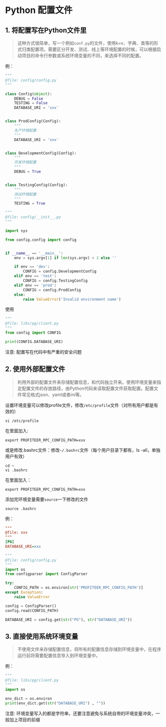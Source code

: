 # Python 配置文件

## 1. 将配置写在Python文件里
> 这种方式很简单，写一个例如`conf.py`的文件，使用k=v、字典、类等的形式归类配置项。需要区分开发、测试、线上等环境配置的时候，可以根据启动项目的命令行参数或系统环境变量的不同，来选择不同的配置。

例：
```python
""" 
@file: config/config.py 
"""

class Config(object):
    DEBUG = False
    TESTING = False
    DATABASE_URI = 'xxx'


class ProdConfig(Config):
    """
    生产环境配置
    """
    DATABASE_URI = 'xxx'


class DevelopmentConfig(Config):
    """
    开发环境配置
    """
    DEBUG = True


class TestingConfig(Config):
    """
    测试环境配置
    """
    TESTING = True
```

```python
""" 
@file: config/__init__.py
"""

import sys

from config.config import config


if __name__ == '__main__':
    env = sys.argv[1] if len(sys.argv) > 2 else ''

    if env == 'dev':
        CONFIG = config.DevelopmentConfig
    elif env == 'test':
        CONFIG = config.TestingConfig
    elif env == 'prod':
        CONFIG = config.ProdConfig
    else:
        raise ValueError('Invalid environment name')
```

使用
```python
""" 
@file: libs/pg/client.py
"""
from config import CONFIG

print(CONFIG.DATABASE_URI)
```

注意: 配置写在代码中有严重的安全问题


## 2. 使用外部配置文件
> 利用外部的配置文件来存储配置信息，和代码独立开来。使用环境变量来指定配置文件的存放路径，由Python代码来读取配置文件获取配置。配置文件常见格式json、yaml或者ini等。

设置环境变量可以修改profile文件，修改`/etc/profile`文件（对所有用户都是有效的）
```shell script
vi /etc/profile
```

在里面加入:
```
export PROFITEER_RPC_CONFIG_PATH=xxx
```

或是修改.bashrc文件：修改`~/.bashrc`文件（每个用户目录下都有，ls -all，单独用户有效）
```shell script
cd ~
vi .bashrc
```

在里面加入：
```
export PROFITEER_RPC_CONFIG_PATH=xxx
```

添加完环境变量需要`source`一下修改的文件
```shell script
source .bashrc
```

例：
```ini
""" 
@file: xxx
"""
[PG]
DATABASE_URI=xxx
```

```python
""" 
@file: config/config.py
"""
import os
from configparser import ConfigParser

try:
    CONFIG_PATH = os.environ[str('PROFITEER_RPC_CONFIG_PATH')]
except Exception:
    raise ValueError

config = ConfigParser()
config.read(CONFIG_PATH)

DATABASE_URI = config.get(str("PG"), str("DATABASE_URI"))
```


## 3. 直接使用系统环境变量
> 不使用文件来存储配置信息，将所有的配置信息存储到环境变量中，在程序运行前将需要配置信息导入到环境变量中。

例：
```python
""" 
@file: libs/pg/client.py
"""
import os

env_dict = os.environ
print(env_dict.get(str("DATABASE_URI") , ""))
```

注意: 环境变量写入的都是字符串，还要注意避免与系统自带的环境变量冲突，一般加上项目的前缀
